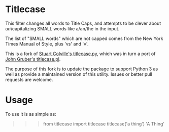 Titlecase
=========

This filter changes all words to Title Caps, and attempts to be clever
about *un*\capitalizing SMALL words like a/an/the in the input.

The list of "SMALL words" which are not capped comes from
the New York Times Manual of Style, plus 'vs' and 'v'.

This is a fork of [Stuart Colville's titlecase.py][tc_home], which was in turn
a port of [John Gruber's titlecase.pl][tc_perl].

The purpose of this fork is to update the package to support Python 3 as well
as provide a maintained version of this utility. Issues or better pull requests
are welcome.

Usage
=====

To use it is as simple as:

>>> from titlecase import titlecase
>>> titlecase('a thing')
'A Thing'


[tc_home]: https://muffinresearch.co.uk/titlecasepy-titlecase-in-python/
[tc_lp]: https://launchpad.net/titlecase.py
[tc_perl]: http://daringfireball.net/2008/05/title_case
